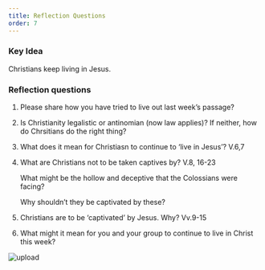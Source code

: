 ```yaml
---
title: Reflection Questions
order: 7
---
```


### Key Idea
Christians keep living in Jesus. 

### Reflection questions
1. Please share how you have tried to live out last week’s passage? 

2. Is Christianity legalistic or antinomian (now law applies)? If neither, how do Chrsitians do the right thing? 

3. What does it mean for Christiasn to continue to ‘live in Jesus’? V.6,7

4. What are Christians not to be taken captives by? V.8, 16-23 

   What might be the hollow and deceptive that the Colossians were facing? 

   Why shouldn’t they be captivated by these? 

5. Christians are to be ‘captivated’ by Jesus. Why? Vv.9-15 

6. What might it mean for you and your group to continue to live in Christ this week? 



![upload](https://github.com/stgeorgeshurstville/bulletin/assets/119166299/148ee660-ee69-46d7-bbc8-139ef05558f8)


